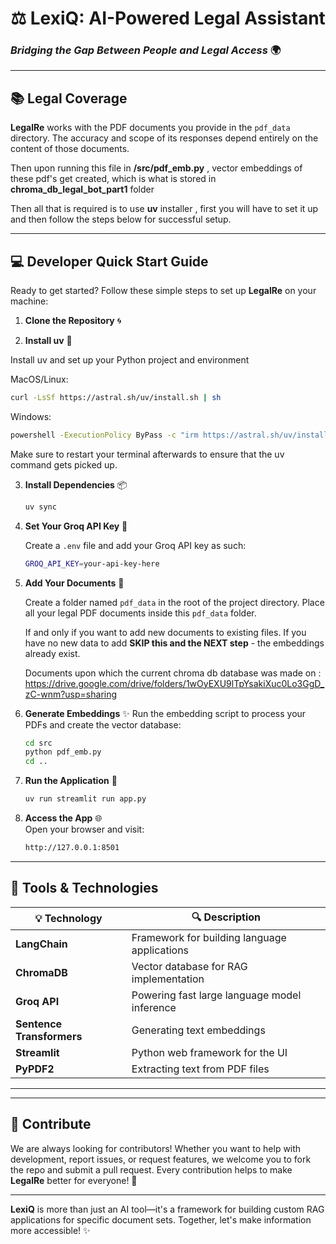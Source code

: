 # ⚖️ **LexiQ: AI-Powered Legal Assistant**

### _Bridging the Gap Between People and Legal Access_ 🌍

---

## 📚 **Legal Coverage**

**LegalRe** works with the PDF documents you provide in the `pdf_data` directory. The accuracy and scope of its responses depend entirely on the content of those documents.

Then upon running this file in **/src/pdf_emb.py** , vector embeddings of these pdf's get created, which is what is stored in **chroma_db_legal_bot_part1** folder

Then all that is required is to use **uv** installer , first you will have to set it up and then follow the steps below for successful setup.

---

## 💻 **Developer Quick Start Guide**

Ready to get started? Follow these simple steps to set up **LegalRe** on your machine:

1. **Clone the Repository** 🌀

2. **Install uv** 📂

Install uv and set up your Python project and environment

MacOS/Linux:

```bash
curl -LsSf https://astral.sh/uv/install.sh | sh
```

Windows:

```bash
powershell -ExecutionPolicy ByPass -c "irm https://astral.sh/uv/install.ps1 | iex"
```

Make sure to restart your terminal afterwards to ensure that the uv command gets picked up.

3. **Install Dependencies** 📦

   ```bash
   uv sync
   ```

4. **Set Your Groq API Key** 🔑

   Create a `.env` file and add your Groq API key as such:

   ```bash
   GROQ_API_KEY=your-api-key-here
   ```

5. **Add Your Documents** 📄

   Create a folder named `pdf_data` in the root of the project directory.
   Place all your legal PDF documents inside this `pdf_data` folder.

   If and only if you want to add new documents to existing files.
   If you have no new data to add **SKIP this and the NEXT step** - the embeddings already exist.

   Documents upon which the current chroma db database was made on :
   https://drive.google.com/drive/folders/1wOyEXU9lTpYsakiXuc0Lo3GgD_zC-wnm?usp=sharing

6. **Generate Embeddings** ✨
   Run the embedding script to process your PDFs and create the vector database:

   ```bash
   cd src
   python pdf_emb.py
   cd ..
   ```

7. **Run the Application** 🚀

   ```bash
   uv run streamlit run app.py
   ```

8. **Access the App** 🌐  
   Open your browser and visit:
   ```bash
   http://127.0.0.1:8501
   ```

---

## 🔧 **Tools & Technologies**

| 💡 **Technology**         | 🔍 **Description**                           |
| ------------------------- | -------------------------------------------- |
| **LangChain**             | Framework for building language applications |
| **ChromaDB**              | Vector database for RAG implementation       |
| **Groq API**              | Powering fast large language model inference |
| **Sentence Transformers** | Generating text embeddings                   |
| **Streamlit**             | Python web framework for the UI              |
| **PyPDF2**                | Extracting text from PDF files               |

---

---

## 🤝 **Contribute**

We are always looking for contributors! Whether you want to help with development, report issues, or request features, we welcome you to fork the repo and submit a pull request. Every contribution helps to make **LegalRe** better for everyone! 🚀

---

**LexiQ** is more than just an AI tool—it's a framework for building custom RAG applications for specific document sets. Together, let's make information more accessible! ✨
